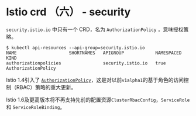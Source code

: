 # Istio crd （六） - security

`security.istio.io` 中只有一个 CRD，名为 `AuthorizationPolicy` ，意味授权策略。

```
$ kubectl api-resources --api-group=security.istio.io 
NAME                    SHORTNAMES   APIGROUP            NAMESPACED   KIND
authorizationpolicies                security.istio.io   true         AuthorizationPolicy
```

Istio 1.4引入了 [`AuthorizationPolicy`](https://istio.io/docs/reference/config/security/authorization-policy/)，这是对以前`v1alpha1`的基于角色的访问控制（RBAC）策略的重大更新。

Istio 1.6及更高版本将不再支持先前的配置资源`ClusterRbacConfig`，`ServiceRole`和 `ServiceRoleBinding`。

